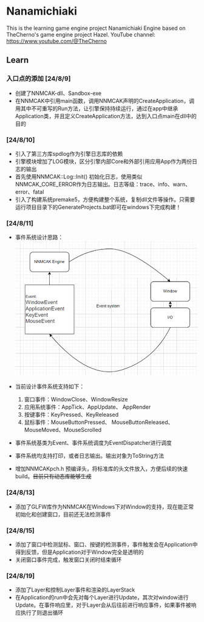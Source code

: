 # Nanamichiaki
This is the learning game engine project Nanamichiaki Engine based on TheCherno's game engine project Hazel. YouTube channel: https://www.youtube.com/@TheCherno

## Learn  
### 入口点的添加 [24/8/9]  
* 创建了NNMCAK-dll、Sandbox-exe  
* 在NNMCAK中引用main函数，调用NNMCAK声明的CreateApplication，调用其中不可重写的Run方法，让引擎保持持续运行，通过在app中继承Application类，并且定义CreateApplication方法，达到入口点main在dll中的目的  

### [24/8/10]  
* 引入了第三方库spdlog作为引擎日志库的依赖  
* 引擎模块增加了LOG模块，区分引擎内部Core和外部引用应用App作为两份日志的输出  
* 首先使用NNMCAK::Log::Init() 初始化日志，使用类似NNMCAK_CORE_ERROR作为日志输出。日志等级：trace、info、warn、error、fatal  
* 引入了构建系统premake5，方便构建整个系统，复制dll文件等操作。只需要运行项目目录下的GenerateProjects.bat即可在windows下完成构建！  

### [24/8/11]  
* 事件系统设计思路：  
![](doc/事件系统思路.png)  

* 当前设计事件系统支持如下：  
	1. 窗口事件：WindowClose、WindowResize  
	2. 应用系统事件：AppTick、AppUpdate、 AppRender  
	3. 按键事件：KeyPressed、KeyReleased  
	4. 鼠标事件：MouseButtonPressed、 MouseButtonReleased、MouseMoved、MouseScrolled  

* 事件系统基类为Event、事件系统调度为EventDispatcher进行调度  
* 事件系统均支持打印，或者日志输出。输出对象为ToString方法  
* 增加NNMCAKpch.h 预编译头，将标准库的头文件放入，方便后续的快速build。~~目前只有动态库能够生成~~  

### [24/8/13]  
* 添加了GLFW库作为NNMCAK在Windows下对Window的支持，现在能正常初始化和创建窗口，目前还无法检测事件  

### [24/8/15]  
* 添加了窗口中检测鼠标、窗口、按键的检测事件，事件触发会在Application中得到反馈，但是Application对于Window完全是透明的  
* 关闭窗口事件完成，触发窗口关闭时结束循环  

### [24/8/19]  
* 添加了Layer和控制Layer事件和渲染的LayerStack  
* 在Application的run中会先对每个Layer进行Update，其次对window进行Update。在事件响应里，对于Layer会从后往前进行响应事件，如果事件被响应执行了则退出循环  